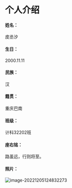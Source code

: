 # 个人介绍

#### **姓名**：

皮丞汐

#### **生日**：

2000.11.11

#### **民族**：

汉

#### **籍贯**：

重庆巴南

#### 班级：

计科32202班

#### 座右铭：

路虽远，行则将至。

#### 照片：

![image-20221205124832273](http://rm7u3qogo.hn-bkt.clouddn.com/img/image-20221205124832273.png)
